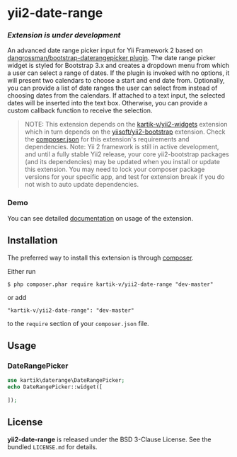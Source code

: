 yii2-date-range
=================

### _Extension is under development_

An advanced date range picker input for Yii Framework 2 based on [dangrossman/bootstrap-daterangepicker plugin](https://github.com/dangrossman/bootstrap-daterangepicker). 
The date range picker widget is styled for Bootstrap 3.x and creates a dropdown menu from which a user can select a range of dates. If the plugin is invoked with no options, 
it will present two calendars to choose a start and end date from. Optionally, you can provide a list of date ranges the user can select from instead of 
choosing dates from the calendars. If attached to a text input, the selected dates will be inserted into the text box. Otherwise, you can provide a custom callback 
function to receive the selection.

> NOTE: This extension depends on the [kartik-v/yii2-widgets](https://github.com/kartik-v/yii2-widgets) extension which in turn depends on the 
[yiisoft/yii2-bootstrap](https://github.com/yiisoft/yii2/tree/master/extensions/bootstrap) extension. Check the 
[composer.json](https://github.com/kartik-v/yii2-date-range/blob/master/composer.json) for this extension's requirements and dependencies. 
Note: Yii 2 framework is still in active development, and until a fully stable Yii2 release, your core yii2-bootstrap packages (and its dependencies) 
may be updated when you install or update this extension. You may need to lock your composer package versions for your specific app, and test 
for extension break if you do not wish to auto update dependencies.

### Demo
You can see detailed [documentation](http://demos.krajee.com/date-range) on usage of the extension.

## Installation

The preferred way to install this extension is through [composer](http://getcomposer.org/download/).

Either run

```
$ php composer.phar require kartik-v/yii2-date-range "dev-master"
```

or add

```
"kartik-v/yii2-date-range": "dev-master"
```

to the ```require``` section of your `composer.json` file.

## Usage

### DateRangePicker

```php
use kartik\daterange\DateRangePicker;
echo DateRangePicker::widget([
    
]); 
```

## License

**yii2-date-range** is released under the BSD 3-Clause License. See the bundled `LICENSE.md` for details.